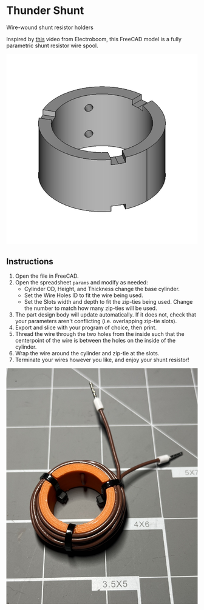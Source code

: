 # Thunder Shunt
Wire-wound shunt resistor holders

Inspired by [this](https://youtu.be/j4u8fl31sgQ) video from Electroboom, this FreeCAD model is a fully parametric shunt resistor wire spool.

![Screenshot of FreeCAD part](./assets/thunder_shunt_model.png)

## Instructions
1. Open the file in FreeCAD.
2. Open the spreadsheet `params` and modify as needed:
    - Cylinder OD, Height, and Thickness change the base cylinder.
    - Set the Wire Holes ID to fit the wire being used.
    - Set the Slots width and depth to fit the zip-ties being used. Change the number to match how many zip-ties will be used.
3. The part design body will update automatically. If it does not, check that your parameters aren't conflicting (i.e. overlapping zip-tie slots).
4. Export and slice with your program of choice, then print.
5. Thread the wire through the two holes from the inside such that the centerpoint of the wire is between the holes on the inside of the cylinder.
6. Wrap the wire around the cylinder and zip-tie at the slots.
7. Terminate your wires however you like, and enjoy your shunt resistor!

![Photo of completed shunt](./assets/thunder-shunt-complete.jpg)
